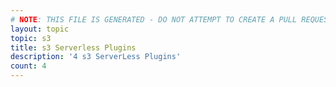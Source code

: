 ```yaml
---
# NOTE: THIS FILE IS GENERATED - DO NOT ATTEMPT TO CREATE A PULL REQUEST TO UPDATE THE DATA. 
layout: topic
topic: s3
title: s3 Serverless Plugins
description: '4 s3 ServerLess Plugins'
count: 4
---
```

